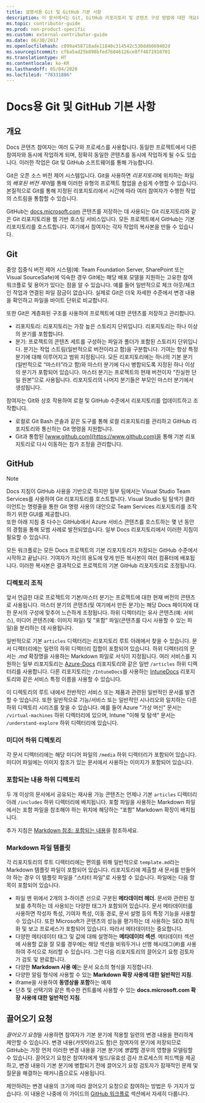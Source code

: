 ```yaml
---
title: 설명서용 Git 및 GitHub 기본 사항
description: 이 문서에서는 Git, GitHub 리포지토리 및 콘텐츠 구성 방법에 대한 개요와 docs.microsoft.com에 사용되는 명명 규칙에 대해 설명합니다.
ms.topic: contributor-guide
ms.prod: non-product-specific
ms.custom: external-contributor-guide
ms.date: 06/30/2017
ms.openlocfilehash: c099a458718ade11840c314542c530dd6669402d
ms.sourcegitcommit: cfba5ad25b898bfed76046126ce8ff4871910701
ms.translationtype: HT
ms.contentlocale: ko-KR
ms.lasthandoff: 05/04/2020
ms.locfileid: "78331886"
---
```

# <a name="git-and-github-essentials-for-docs"></a>Docs용 Git 및 GitHub 기본 사항

## <a name="overview"></a>개요

Docs 콘텐츠 참여자는 여러 도구와 프로세스를 사용합니다. 동일한 프로젝트에서 다른 참여자와 동시에 작업하게 되며, 정확히 동일한 콘텐츠를 동시에 작업하게 될 수도 있습니다. 이러한 작업은 Git 및 GitHub 소프트웨어를 통해 가능합니다.

Git은 오픈 소스 버전 제어 시스템입니다. Git을 사용하면 *리포지토리*에 위치하는 파일의 *배포된 버전 제어*를 통해 이러한 유형의 프로젝트 협업을 손쉽게 수행할 수 있습니다. 본질적으로 Git를 통해 지정된 리포지토리에서 시간에 따라 여러 참여자가 수행한 작업의 스트림을 통합할 수 있습니다.

GitHub는 [docs.microsoft.com](https://docs.microsoft.com) 콘텐츠를 저장하는 데 사용되는 Git 리포지토리와 같은 Git 리포지토리용 웹 기반 호스팅 서비스입니다. 모든 프로젝트에서 GitHub는 기본 리포지토리를 호스트합니다. 여기에서 참여자는 각자 작업의 복사본을 만들 수 있습니다.

## <a name="git"></a>Git

중앙 집중식 버전 제어 시스템(예: Team Foundation Server, SharePoint 또는 Visual SourceSafe)에 익숙한 경우 Git에는 해당 배포 모델을 지원하는 고유한 참여 워크플로 및 용어가 있다는 점을 알 수 있습니다. 예를 들어 일반적으로 체크 아웃/체크 인 작업과 연결된 파일 잠금이 없습니다. 실제로 Git은 더욱 자세한 수준에서 변경 내용을 확인하고 파일을 바이트 단위로 비교합니다.

또한 Git은 계층화된 구조를 사용하여 프로젝트에 대한 콘텐츠를 저장하고 관리합니다.

- 리포지토리:  리포지토리는 가장 높은 스토리지 단위입니다.  리포지토리는 하나 이상의 분기를 포함합니다.
- 분기:  프로젝트의 콘텐츠 세트를 구성하는 파일과 폴더가 포함된 스토리지 단위입니다. 분기는 작업 스트림(일반적으로 버전이라고 함)을 구분합니다. 기여는 항상 특정 분기에 대해 이루어지고 범위 지정됩니다. 모든 리포지토리에는 하나의 기본 분기(일반적으로 “마스터”라고 함)와 마스터 분기에 다시 병합되도록 지정된 하나 이상의 분기가 포함되어 있습니다. 마스터 분기는 프로젝트의 현재 버전이자 “진실한 단일 원본”으로 사용됩니다. 리포지토리의 나머지 분기들은 부모인 마스터 분기에서 생성됩니다.

참여자는 Git와 상호 작용하여 로컬 및 GitHub 수준에서 리포지토리를 업데이트하고 조작합니다.

- 로컬로 Git Bash 콘솔과 같은 도구를 통해 로컬 리포지토리를 관리하고 GitHub 리포지토리와 통신하는 Git 명령을 지원합니다.
- Git과 통합된 [www.github.com](https://www.github.com)을 통해 기본 리포지토리로 다시 이동하는 참가 조정을 관리합니다.

## <a name="github"></a>GitHub

> [!NOTE]
> Docs 지침이 GitHub 사용을 기반으로 하지만 일부 팀에서는 Visual Studio Team Services를 사용하여 Git 리포지토리를 호스트합니다. Visual Studio 팀 탐색기 클라이언트는 명령줄을 통한 Git 명령 사용의 대안으로 Team Services 리포지토리를 조작하기 위한 GUI를 제공합니다.
> </br>
> 또한 아래 지침 중 다수는 GitHub에서 Azure 서비스 콘텐츠를 호스트하는 몇 년 동안의 경험을 통해 모범 사례로 발전되었습니다. 일부 Docs 리포지토리에서 이러한 지침이 필요할 수 있습니다.

모든 워크플로는 모든 Docs 프로젝트의 기본 리포지토리가 저장되는 GitHub 수준에서 시작하고 끝납니다. 기여자가 자신의 용도에 맞게 만든 복사본이 여러 컴퓨터에 배포됩니다. 이러한 복사본은 결과적으로 프로젝트의 기본 GitHub 리포지토리로 조정됩니다.

### <a name="directory-organization"></a>디렉토리 조직

앞서 언급한 대로 프로젝트의 기본/마스터 분기는 프로젝트에 대한 현재 버전의 콘텐츠로 사용됩니다. 마스터 분기의 콘텐츠(및 여기에서 만든 분기)는 해당 Docs 페이지에 대한 문서의 구성에 맞추어 느슨하게 조정됩니다. 하위 디렉터리는 유사 콘텐츠(예: 서비스), 미디어 콘텐츠(예: 이미지 파일) 및 “포함” 파일(콘텐츠를 다시 사용할 수 있는 파일)을 분리하는 데 사용됩니다.

일반적으로 기본 `articles` 디렉터리는 리포지토리 루트 아래에서 찾을 수 있습니다. 문서 디렉터리에는 일련의 하위 디렉터리 집합이 포함되어 있습니다. 하위 디렉터리의 문서는 *.md* 확장명을 사용하는 Markdown 파일로 서식이 지정됩니다. 여러 서비스를 지원하는 일부 리포지토리는 [Azure-Docs](https://github.com/MicrosoftDocs/Azure-Docs) 리포지토리와 같은 일반 `/articles` 하위 디렉터리를 사용합니다. 다른 리포지토리는 `/IntuneDocs`를 사용하는 [IntuneDocs](https://github.com/MicrosoftDocs/IntuneDocs) 리포지토리와 같은 서비스 특정 이름을 사용할 수 있습니다.

이 디렉토리의 루트 내에서 전반적인 서비스 또는 제품과 관련된 일반적인 문서를 발견할 수 있습니다. 또한 일반적으로 기능/서비스 또는 일반적인 시나리오와 일치하는 다른 하위 디렉토리 시리즈를 찾을 수 있습니다. 예를 들어 Azure "가상 머신" 문서는 `/virtual-machines` 하위 디렉터리에 있으며, Intune "이해 및 탐색" 문서는 `/understand-explore` 하위 디렉터리에 있습니다.

### <a name="media-subdirectory"></a>미디어 하위 디렉토리

각 문서 디렉터리에는 해당 미디어 파일의 `/media` 하위 디렉터리가 포함되어 있습니다. 미디어 파일에는 이미지 참조가 있는 문서에서 사용하는 이미지가 포함되어 있습니다.

### <a name="includes-subdirectory"></a>포함되는 내용 하위 디렉토리

두 개 이상의 문서에서 공유되는 재사용 가능 콘텐츠는 언제나 기본 `articles` 디렉터리 아래 `/includes` 하위 디렉터리에 배치됩니다. 포함 파일을 사용하는 Markdown 파일에서는 포함 파일을 참조해야 하는 위치에 해당하는 “포함” Markdown 확장이 배치됩니다.

추가 지침은 [Markdown 참조: 포함되는 내용](markdown-reference.md#included-markdown-files)을 참조하세요.

### <a name="markdown-file-template"></a>Markdown 파일 템플릿

각 리포지토리의 루트 디렉터리에는 편의를 위해 일반적으로 `template.md`라는 Markdown 템플릿 파일이 포함되어 있습니다. 리포지토리에 제출할 새 문서를 만들어야 하는 경우 이 템플릿 파일을 "스타터 파일"로 사용할 수 있습니다. 파일에는 다음 항목이 포함되어 있습니다.

- 파일 맨 위에서 2개의 3-하이픈 선으로 구분된 **메타데이터 헤더**. 문서와 관련된 정보를 추적하는 데 사용되는 다양한 태그가 포함되어 있습니다. 문서 메타데이터를 사용하면 작성자 특성, 기여자 특성, 이동 경로, 문서 설명 등의 특정 기능을 사용할 수 있습니다. 또한 Microsoft가 콘텐츠의 성능을 평가하는 데 사용하는 SEO 최적화 및 보고 프로세스가 포함되어 있습니다. 따라서 메타데이터는 중요합니다.
- 다양한 메타데이터 태그 및 값에 대해 설명하는 **메타데이터 섹션**. 메타데이터 섹션에 사용할 값을 잘 모를 경우에는 해당 섹션을 비워두거나 선행 해시태그(#)를 사용하여 주석으로 처리할 수 있습니다. 그런 다음 리포지토리의 끌어오기 요청 검토자가 검토 및 완료합니다.
- 다양한 **Markdown 사용 예**는 문서 요소의 형식을 지정합니다.
- 다양한 알림 형식에 사용할 수 있는 **Markdown 확장 사용에 대한 일반적인 지침**.
- iframe을 사용하여 **동영상을 포함**하는 예제
- 단추 및 선택기와 같은 특수한 컨트롤에 사용할 수 있는 **docs.microsoft.com 확장 사용에 대한 일반적인 지침**.

## <a name="pull-requests"></a>끌어오기 요청

*끌어오기 요청*을 사용하면 참여자가 기본 분기에 적용할 일련의 변경 내용을 편리하게 제안할 수 있습니다. 변경 내용(*커밋*이라고도 함)은 참여자의 분기에 저장되므로 GitHub는 가장 먼저 이러한 변경 내용을 기본 분기에 *병합*할 경우의 영향을 모델링할 수 있습니다. 끌어오기 요청은 참여자에게 빌드/유효성 검사 프로세스의 피드백을 제공하고, 변경 내용이 기본 분기에 병합되기 전에 끌어오기 요청 검토자가 잠재적인 문제 및 질문을 해결하는 매커니즘으로도 사용됩니다.

제안하려는 변경 내용의 크기에 따라 끌어오기 요청으로 참여하는 방법은 두 가지가 있습니다. 이 내용은 나중에 이 가이드의 [GitHub 워크플로](how-to-write-workflows-major.md) 섹션에서 자세히 다룹니다.

<!---- Reference links for Docs landing pages, associated GitHub repositories, and related Forums matrix. ------------------>
<!---- PLEASE INSERT URLS IN ASCENDING SORT ORDER, AND REMOVE LOCALE SEGMENT FROM URLS (that is, en-us) FOR LOCALIZED FORUMS! -->
<!---- NOTE: these links are saved for future use in another/new article; no longer used above in this article --->
[Visual-Studio-Page]:(https://docs.microsoft.com/en-us/visualstudio/index)
[Visual-Studio-Repo-Internal]:(https://github.com/Microsoft/vsdocs)
[Visual-Studio-Repo-External]:(https://github.com/Microsoft/visualstudio-docs)
[Visual-Studio-SO]: (https://stackoverflow.com/search?q=Visual+Studio+2017)
[Dotnet-Page]: https://docs.microsoft.com/dotnet
[Dotnet-Core-Page]: https://docs.microsoft.com/dotnet/articles/welcome
[Dotnet-Core-Repo]: https://github.com/dotnet/docs
[EM-ATA-Land]: https://docs.microsoft.com/advanced-threat-analytics/
[EM-ATA-Repo]: https://github.com/Microsoft/ATADocs
[EM-AzureAD-Land]: https://docs.microsoft.com/active-directory/
[EM-AzureAD-Repo]: https://github.com/Azure/azure-content/tree/master/articles/active-directory/
[EM-AzureRMS-Land]: https://docs.microsoft.com/rights-management/
[EM-AzureRMS-Repo]: https://github.com/Microsoft/Azure-RMSDocs
[EM-Intune-Land]: https://docs.microsoft.com/intune/
[EM-Intune-Repo]: https://github.com/microsoft/intuneDocs
[EM-Land-Page]: https://docs.microsoft.com/enterprise-mobility/
[EM-Land-Repo]: https://github.com/Microsoft/EMDocs/
[EM-MFA-Land]: https://docs.microsoft.com/multi-factor-authentication/
[EM-MFA-Repo]: https://github.com/Azure/azure-content/tree/master/articles/multi-factor-authentication
[EM-MIM-Land]: https://docs.microsoft.com/microsoft-identity-manager/
[EM-MIM-Repo]: https://github.com/Microsoft/MIMDocs
[EM-RemoteApp-Land]: https://docs.microsoft.com/en-us/remoteapp/
[EM-RemoteApp-Repo]: https://github.com/Azure/azure-content/tree/master/articles/remoteapp
[Forum-MSDN-ATA]: https://social.technet.microsoft.com/Forums/en-US/home?forum=mata
[Forum-MSDN-AzureAD]: https://social.msdn.microsoft.com/Forums/en-US/home?forum=WindowsAzureAD
[Forum-MSDN-AzureRMS]: https://social.technet.microsoft.com/Forums/en-US/home?forum=rmsapps%2Crmscloud&filter=alltypes&sort=lastpostdesc
[Forum-MSDN-EM]: https://social.technet.microsoft.com/Forums/en-US/home?sort=relevancedesc&brandIgnore=True&searchTerm=Enterprise+Mobility
[Forum-MSDN-Intune]: https://social.technet.microsoft.com/Forums/en-us/home?category=microsoftintune
[Forum-MSDN-Main]: https://social.msdn.microsoft.com/Forums/home
[Forum-MSDN-MFA]: https://social.msdn.microsoft.com/Forums/en-US/home?forum=windowsazureactiveauthentication
[Forum-MSDN-MIM]: https://social.technet.microsoft.com/Forums/en-US/home?category=identitymanagement
[Forum-MSDN-RemoteApp]: https://social.technet.microsoft.com/Forums/en-US/home?filter=alltypes&brandIgnore=True&sort=relevancedesc&searchTerm=Azure+Remote+or+RemoteApp
[Forum-SO-AzureAD]: https://stackoverflow.com/questions/tagged/azure-active-directory
[Forum-SO-AzureRMS]: https://stackoverflow.com/questions/tagged/rights-management
[Forum-SO-Dotnet]: https://stackoverflow.com/questions/tagged/.net
[Forum-SO-Dotnet-Core]: https://stackoverflow.com/questions/tagged/.net-core
[Forum-SO-Main]: https://stackoverflow.com/tags
[Forum-SO-Intune]: https://stackoverflow.com/questions/tagged/intune
[Forum-SO-MFA]: https://stackoverflow.com/search?q=%5Bazure%5D+multi-factor
[Forum-SO-MIM]: https://stackoverflow.com/search?q=Microsoft+Identity+Manager
[Forum-SO-RemoteApp]: https://stackoverflow.com/questions/tagged/remoteapp
[Forum-TechNet-Main]: https://social.technet.microsoft.com/Forums/home
[Forum-Yammer-AzureRMS]: https://www.yammer.com/AskIPTeam
[Forum-Yammer-Main]: https://www.yammer.com/
